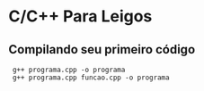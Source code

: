 # C/C++ Para Leigos

## Compilando seu primeiro código

```shell
 g++ programa.cpp -o programa
 g++ programa.cpp funcao.cpp -o programa
```
